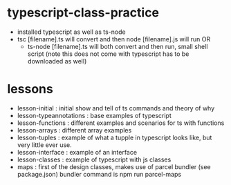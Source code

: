 # typescript-class-practice

- installed typescript as well as ts-node
- tsc [filename].ts will convert and then node [filename].js will run OR
  - ts-node [filename].ts will both convert and then run, small shell script (note this does not come with typescript has to be downloaded as well)

# lessons

- lesson-initial : initial show and tell of ts commands and theory of why
- lesson-typeannotations : base examples of typescript
- lesson-functions : different examples and scenarios for ts with functions
- lesson-arrays : different array examples
- lesson-tuples : example of what a tupple in typescript looks like, but very little ever use.
- lesson-interface : example of an interface
- lesson-classes : example of typescript with js classes
- maps : first of the design classes, makes use of parcel bundler (see package.json) bundler command is npm run parcel-maps

